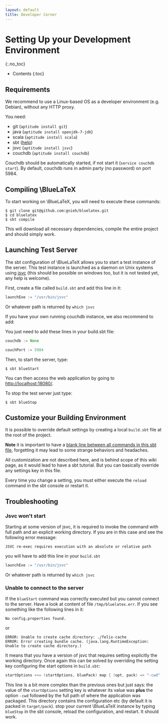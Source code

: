 ```yaml
---
layout: default
title: Developer Corner
---
```


# Setting Up your Development Environment
{:.no_toc}

* Contents
{:toc}

## Requirements

We recommend to use a Linux-based OS as a developer environment (e.g. Debian), without any HTTP proxy.

You need:

* git (`aptitude install git`)
* java (`aptitude install openjdk-7-jdk`)
* scala (`aptitude install scala`)
* sbt ([help](http://www.scala-sbt.org/0.13/tutorial/Setup.html))
* jsvc (`aptitude install jsvc`)
* couchdb (`aptitude install couchdb`)

Couchdb should be automatically started, if not start it (`service couchdb start`). By default, couchdb runs in admin party (no password) on port 5984.

## Compiling \BlueLaTeX

To start working on \BlueLaTeX, you will need to execute these commands:

```shell
$ git clone git@github.com:gnieh/bluelatex.git
$ cd bluelatex
$ sbt compile
```

This will download all necessary dependencies, compile the entire project and should simply work.

## Launching Test Server

The sbt configuration of \BlueLaTeX allows you to start a test instance of the server. This test instance is launched as a daemon on Unix systems using [jsvc](http://commons.apache.org/proper/commons-daemon/jsvc.html) (this should be possible on windows too, but it is not tested yet, any help is welcome).

First, create a file called `build.sbt` and add this line in it:

```scala
launchExe := "/usr/bin/jsvc"
```
Or whatever path is returned by `which jsvc`

If you have your own running couchdb instance, we also recommend to add:

You just need to add these lines in your build.sbt file:

```scala
couchdb := None

couchPort := 5984
```

Then, to start the server, type:

```shell
$ sbt blueStart
```

You can then access the web application by going to [http://localhost:18080/](http://localhost:18080/).

To stop the test server just type:

```shell
$ sbt blueStop
```

## Customize your Building Environment

It is possible to override default settings by creating a local `build.sbt` file at the root of the project.


**Note** it is important to have a [blank line between all commands in this sbt file](http://www.scala-sbt.org/release/docs/Getting-Started/Basic-Def.html#how-build-sbt-defines-settings), forgetting it may lead to some strange behaviors and headaches.

All customization are not described here, and is behind scope of this wiki page, as it would lead to have a sbt tutorial. But you can basically override any settings key in this file.

Every time you change a setting, you must either execute the `reload` command in the sbt console or restart it.

## Troubleshooting

### Jsvc won't start

Starting at some version of jsvc, it is required to invoke the command with full path and an explicit working directory. If you are in this case and see the following error message:

```
JSVC re-exec requires execution with an absolute or relative path
```

you will have to add this line in your `build.sbt`

```scala
launchExe := "/usr/bin/jsvc"
```

Or whatever path is returned by `which jsvc`

### Unable to connect to the server 

If the `blueStart` command was correctly executed but you cannot connect to the server. Have a look at content of file `/tmp/bluelatex.err`. If you see something like the following lines in it:

```
No config.properties found.
```
or

```
ERROR: Unable to create cache directory: ./felix-cache
ERROR: Error creating bundle cache. (java.lang.RuntimeException: Unable to create cache directory.)
```

It means that you have a version of jsvc that requires setting explicitly the working directory.
Once again this can be solved by overriding the setting key configuring the start options in `build.sbt`:

```scala
startOptions <<= (startOptions, bluePack) map { (opt, pack) => "-cwd" :: pack.getCanonicalPath :: opt }
```


This line is a bit more complex than the previous ones but just says: the value of the `startOptions` setting key is whatever its value was **plus** the option `-cwd` followed by the full path of where the application was packaged.
This directory contains the configuration etc (by default it is packed in `target/pack`). stop your current \BlueLaTeX instance by typing `blueStop`  in the sbt console, reload the configuration, and restart. It should work.
